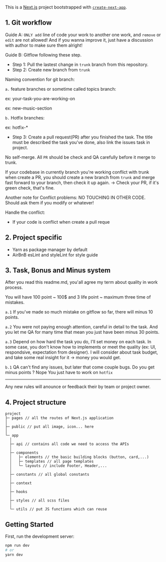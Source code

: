 This is a [Next.js](https://nextjs.org/) project bootstrapped with [`create-next-app`](https://github.com/vercel/next.js/tree/canary/packages/create-next-app).

## 1. Git workflow
Guide A: `ONLY add` line of code your work to another one work, and `remove` or `edit` are not allowed! And if you wanna improve it, just have a discussion with author to make sure them alright!

Guide B: Gitflow following these step.
- Step 1:  Pull the lastest change in `trunk` branch from this repository.
- Step 2: Create new branch from `trunk` 

Naming convention for git branch:

`a.` feature branches or sometime called topics branch: 

ex: your-task-you-are-working-on

ex: new-music-section

`b.` Hotfix branches: 

ex: hotfix-*

- Step 3: Create a pull request(PR) after you finished the task. The title must be described the task you've done, also link the issues task in project. 

No self-merge. All `PR` should be check and QA carefully before it merge to trunk.

If your codebase in currently branch you're working conflict with trunk when create a PR, you should create a new branch from `trunk` and merge fast forward to your branch, then check it up again. -> Check your PR, if it's green check, that's fine. 

Another note for Conflict problems: NO TOUCHING IN OTHER CODE. Should ask them if you modify or whatever!

Handle the conflict:
- If your code is conflict when create a pull reque
## 2. Project specific
- Yarn as package manager by default
- AirBnB esLint and styleLint for style guide

## 3. Task, Bonus and Minus system
After you read this readme.md, you'all agree my term about quality in work process.

You will have 100 point ~ 100$ and 3 life point ~ maximum three time of mistakes.

`a.1` If you've made so much mistake on gitflow so far, there will minus 10 points.

`a.2` You were not paying enough attention, careful in detail to the task. And you let me QA for many time that mean you just have been minus 30 points.

`a.3` Depend on how hard the task you do, I'll set money on each task. In some case, you don't know how to implements or meet the quality (ex: UI, respondsive, expectation from designer). I will consider about task budget, and take some real insight for it -> money you would get.

`b.1` QA can't find any issues, but later that come couple bugs. Do you get minus points ? Nope You just have to work on `hotfix`

--------

Any new rules will anounce or feedback their by team or project owner.

## 4. Project structure

```
project
├─ pages // all the routes of Next.js application
│
├─ public // put all image, icon... here
│
└─ app
  │
  ├─ api // contains all code we need to access the APIs
  │
  ├─ components
  │   ├─ elements // the basic building blocks (button, card,...)
  │   ├─ templates // all page templates
  │   └─ layouts // include Footer, Header,...
  │
  ├─ constants // all global constants
  │
  ├─ context
  │
  ├─ hooks
  │
  ├─ styles // all scss files
  │
  └─ utils // put JS functions which can reuse
``` 

## Getting Started

First, run the development server:

```bash
npm run dev
# or
yarn dev
```

